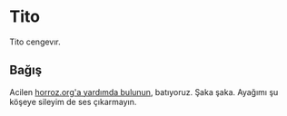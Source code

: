 # Tito
Tito cengevır.

## Bağış
Acilen [horroz.org'a yardımda bulunun](https://wiki.horroz.org/wiki/Horrozpedi:Bağış), batıyoruz. Şaka şaka. Ayağımı şu köşeye sileyim de ses çıkarmayın.
